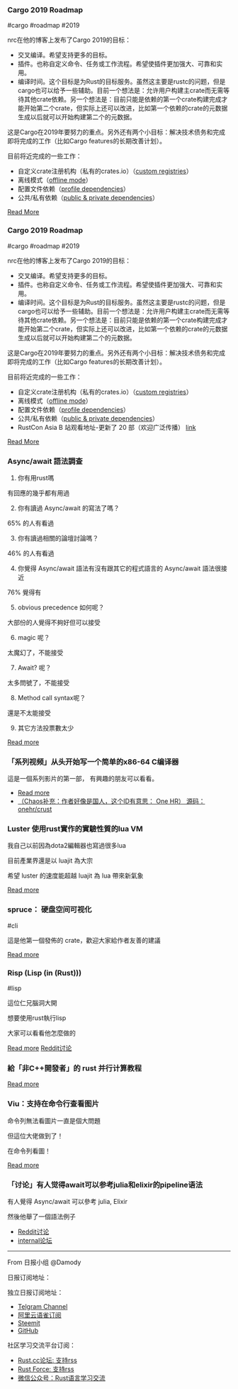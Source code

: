 ### Cargo 2019 Roadmap

#cargo #roadmap #2019

nrc在他的博客上发布了Cargo 2019的目标：

- 交叉编译。希望支持更多的目标。
- 插件。也称自定义命令、任务或工作流程。希望使插件更加强大、可靠和实用。
- 编译时间。这个目标是为Rust的目标服务。虽然这主要是rustc的问题，但是cargo也可以给予一些辅助。目前一个想法是：允许用户构建主crate而无需等待其他crate依赖。另一个想法是：目前只能是依赖的第一个crate构建完成才能开始第二个crate，但实际上还可以改进，比如第一个依赖的crate的元数据生成以后就可以开始构建第二个的元数据。

这是Cargo在2019年要努力的重点。另外还有两个小目标：解决技术债务和完成即将完成的工作（比如Cargo features的长期改善计划）。

目前将近完成的一些工作：

- 自定义crate注册机构（私有的crates.io）（[custom registries](https://github.com/rust-lang/cargo/issues/6589)）
- 离线模式（[offline mode](https://github.com/rust-lang/cargo/issues/4686)）
- 配置文件依赖（[profile dependencies](https://github.com/rust-lang/rfcs/blob/master/text/2282-profile-dependencies.md)）
- 公共/私有依赖（[public & private dependencies](https://github.com/rust-lang/rust/issues/44663)）

[Read More](https://www.ncameron.org/blog/cargo-in-2019/)

### Cargo 2019 Roadmap

#cargo #roadmap #2019

nrc在他的博客上发布了Cargo 2019的目标：

- 交叉编译。希望支持更多的目标。
- 插件。也称自定义命令、任务或工作流程。希望使插件更加强大、可靠和实用。
- 编译时间。这个目标是为Rust的目标服务。虽然这主要是rustc的问题，但是cargo也可以给予一些辅助。目前一个想法是：允许用户构建主crate而无需等待其他crate依赖。另一个想法是：目前只能是依赖的第一个crate构建完成才能开始第二个crate，但实际上还可以改进，比如第一个依赖的crate的元数据生成以后就可以开始构建第二个的元数据。

这是Cargo在2019年要努力的重点。另外还有两个小目标：解决技术债务和完成即将完成的工作（比如Cargo features的长期改善计划）。

目前将近完成的一些工作：

- 自定义crate注册机构（私有的crates.io）（[custom registries](https://github.com/rust-lang/cargo/issues/6589)）
- 离线模式（[offline mode](https://github.com/rust-lang/cargo/issues/4686)）
- 配置文件依赖（[profile dependencies](https://github.com/rust-lang/rfcs/blob/master/text/2282-profile-dependencies.md)）
- 公共/私有依赖（[public & private dependencies](https://github.com/rust-lang/rust/issues/44663)）
- RustCon Asia B 站观看地址-更新了 20 部（欢迎广泛传播） [link](https://space.bilibili.com/293274438/channel/detail?cid=72429)

[Read More](https://www.ncameron.org/blog/cargo-in-2019/)


### Async/await 語法調查

1. 你有用rust嗎

有回應的幾乎都有用過

2. 你有讀過 Async/await 的寫法了嗎？

65% 的人有看過

3. 你有讀過相關的論壇討論嗎？

46% 的人有看過

4. 你覺得 Async/await 語法有沒有跟其它的程式語言的 Async/await 語法很接近

76% 覺得有

5. obvious precedence 如何呢？

大部份的人覺得不夠好但可以接受

6. magic 呢？

太魔幻了，不能接受

7. Await? 呢？

太多問號了，不能接受

8. Method call syntax呢？

還是不太能接受

9. 其它方法投票數太少

[Read more](https://www.reddit.com/r/rust/comments/bju8di/asyncawait_syntax_survey_results/)

### 「系列视频」从头开始写一个简单的x86-64 C编译器

這是一個系列影片的第一部， 有興趣的朋友可以看看。

- [Read more](https://www.reddit.com/r/rust/comments/bjvfwu/practical_video_tutorial_write_a_simple_c_to/)
- [（Chaos补充：作者好像是国人，这个ID有意思： One HR） 源码：onehr/crust](https://github.com/onehr/crust) 

### Luster 使用rust實作的實驗性質的lua VM

我自己以前因為dota2編輯器也寫過很多lua 

目前產業界還是以 luajit 為大宗

希望 luster 的速度能超越 luajit 為 lua 帶來新氣象

[Read more](https://www.reddit.com/r/rust/comments/bjvt3i/luster_an_experimental_lua_vm_implemented_in_pure/)

### spruce： 硬盘空间可视化

#cli

這是他第一個發佈的 crate，歡迎大家給作者友善的建議

[Read more](https://www.reddit.com/r/rust/comments/bjx734/my_first_published_crate/)

### Risp (Lisp (in (Rust)))

#lisp

這位仁兄腦洞大開

想要使用rust執行lisp

大家可以看看他怎麼做的

[Read more](https://m.stopa.io/risp-lisp-in-rust-90a0dad5b116)
[Reddit讨论](https://www.reddit.com/r/rust/comments/bjy3y9/risp_lisp_in_rust/)

### 給「非C++開發者」的 rust 并行计算教程

[Read more](https://medium.com/nearprotocol/rust-parallelism-for-non-c-c-developers-ec23f48b7e56)

### Viu：支持在命令行查看图片

命令列無法看圖片一直是個大問題

但這位大佬做到了！

在命令列看圖！

[Read more](https://www.reddit.com/r/rust/comments/bk0wc3/viu_view_images_from_the_terminal/)

### 「讨论」有人觉得await可以参考julia和elixir的pipeline语法

有人覺得 Async/await 可以參考 julia, Elixir

然後他舉了一個語法例子

- [Reddit讨论](https://www.reddit.com/r/rust/comments/bk0z6i/idea_universal_pipelining_aka_making_await_generic/)
- [internal论坛](https://internals.rust-lang.org/t/idea-universal-pipelining-a-k-a-making-await-generic/9973)


---

From 日报小组 @Damody

日报订阅地址：

独立日报订阅地址：
- [Telgram Channel](https://t.me/rust_daily_news )
- [阿里云语雀订阅](https://www.yuque.com/chaosbot/rustnews)
- [Steemit](https://steemit.com/@blackanger)
- [GitHub](https://github.com/RustStudy/rust_daily_news)

社区学习交流平台订阅：
- [Rust.cc论坛: 支持rss](https://rust.cc)
- [Rust Force: 支持rss](https://rustforce.net/)
- [微信公众号：Rust语言学习交流](https://rust.cc/article?id=ed7c9379-d681-47cb-9532-0db97d883f62)